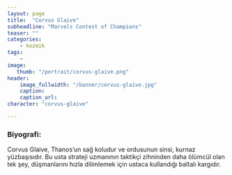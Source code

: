 ```yaml
---
layout: page
title:  "Corvus Glaive"
subheadline: "Marvels Contest of Champions"
teaser: ""
categories:
    - kozmik
tags:
    -
image:
   thumb: "/portrait/corvus-glaive.png"
header:
    image_fullwidth: "/banner/corvus-glaive.jpg"
    caption: 
    caption_url:  
character: "corvus-glaive"

---
```


### Biyografi:

Corvus Glaive, Thanos’un sağ koludur ve ordusunun sinsi, kurnaz yüzbaşısıdır. Bu usta strateji uzmanının taktikçi zihninden daha ölümcül olan tek şey, düşmanlarını hızla dilimlemek için ustaca kullandığı baltalı kargıdır.
